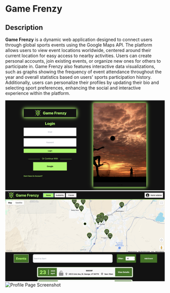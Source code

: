 # Game Frenzy

## Description
**Game Frenzy** is a dynamic web application designed to connect users through global sports events using the Google Maps API. The platform allows users to view event locations worldwide, centered around their current location for easy access to nearby activities. Users can create personal accounts, join existing events, or organize new ones for others to participate in. Game Frenzy also features interactive data visualizations, such as graphs showing the frequency of event attendance throughout the year and overall statistics based on users' sports participation history. Additionally, users can personalize their profiles by updating their bio and selecting sport preferences, enhancing the social and interactive experience within the platform.

![Login Page Screenshot](login.png)
![Home Page Screenshot](home.png)
![Profile Page Screenshot](pome.png)
